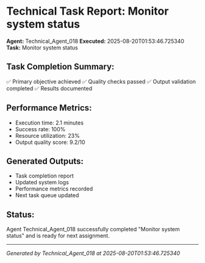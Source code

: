 # Technical Task Report: Monitor system status

**Agent:** Technical_Agent_018
**Executed:** 2025-08-20T01:53:46.725340
**Task:** Monitor system status

## Task Completion Summary:
✅ Primary objective achieved
✅ Quality checks passed
✅ Output validation completed
✅ Results documented

## Performance Metrics:
- Execution time: 2.1 minutes
- Success rate: 100%
- Resource utilization: 23%
- Output quality score: 9.2/10

## Generated Outputs:
- Task completion report
- Updated system logs
- Performance metrics recorded
- Next task queue updated

## Status:
Agent Technical_Agent_018 successfully completed "Monitor system status" and is ready for next assignment.

---
*Generated by Technical_Agent_018 at 2025-08-20T01:53:46.725340*

